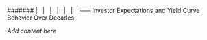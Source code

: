 ####### |   |   |   |   |   |   ├── Investor Expectations and Yield Curve Behavior Over Decades

*Add content here*